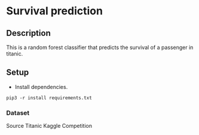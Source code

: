 # Survival prediction
## Description
This is a random forest classifier that predicts the survival of a passenger in titanic.

## Setup
- Install dependencies.
```
pip3 -r install requirements.txt
```
### Dataset 
Source Titanic Kaggle Competition


